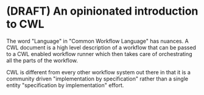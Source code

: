 # (DRAFT) An opinionated introduction to CWL

The word "Language" in "Common Workflow Language" has nuances. 
A CWL document is a high level description of a workflow that 
can be passed to a CWL enabled workflow runner which then takes
care of orchestrating all the parts of the workflow.

CWL is different from every other workflow system out there in
that it is a community driven "implementation by specification" 
rather than a single entity "specification by implementation"
effort.
